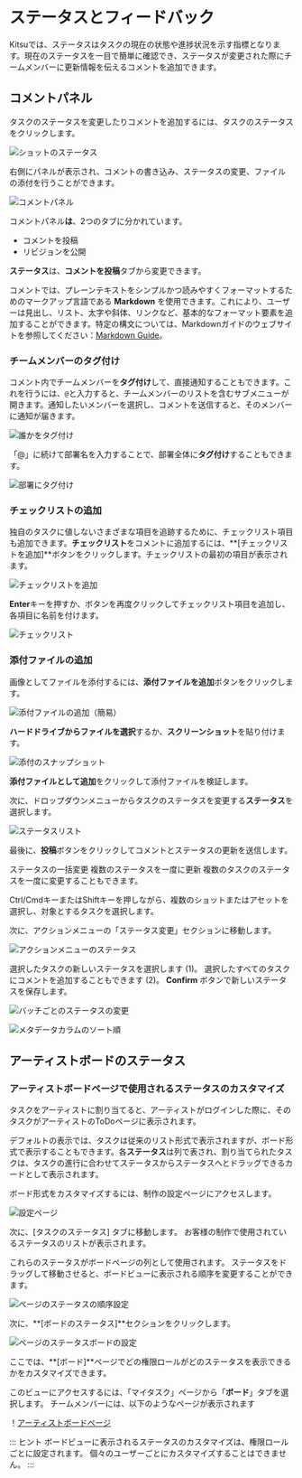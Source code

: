 # ステータスとフィードバック

Kitsuでは、ステータスはタスクの現在の状態や進捗状況を示す指標となります。現在のステータスを一目で簡単に確認でき、ステータスが変更された際にチームメンバーに更新情報を伝えるコメントを追加できます。

## コメントパネル

タスクのステータスを変更したりコメントを追加するには、タスクのステータスをクリックします。

![ショットのステータス](../img/getting-started/shot_status.png)

右側にパネルが表示され、コメントの書き込み、ステータスの変更、ファイルの添付を行うことができます。

![コメントパネル](../img/getting-started/comment_panel.png)

コメントパネル**は**、2つのタブに分かれています。
- コメントを投稿
- リビジョンを公開

**ステータス**は、**コメントを投稿**タブから変更できます。

コメントでは、プレーンテキストをシンプルかつ読みやすくフォーマットするためのマークアップ言語である **Markdown** を使用できます。これにより、ユーザーは見出し、リスト、太字や斜体、リンクなど、基本的なフォーマット要素を追加することができます。特定の構文については、Markdownガイドのウェブサイトを参照してください：[Markdown Guide](https://www.markdownguide.org/basic-syntax/)。

### チームメンバーのタグ付け

コメント内でチームメンバーを**タグ付け**して、直接通知することもできます。これを行うには、`@`と入力すると、チームメンバーのリストを含むサブメニューが開きます。通知したいメンバーを選択し、コメントを送信すると、そのメンバーに通知が届きます。

![誰かをタグ付け](../img/getting-started/tag_team.png)

「@」に続けて部署名を入力することで、部署全体に**タグ付け**することもできます。

![部署にタグ付け](../img/getting-started/tag_department.png)

### チェックリストの追加

独自のタスクに値しないさまざまな項目を追跡するために、チェックリスト項目も追加できます。**チェックリスト**をコメントに追加するには、**[チェックリストを追加]**ボタンをクリックします。チェックリストの最初の項目が表示されます。

![チェックリストを追加](../img/getting-started/add_checklist.png)

**Enter**キーを押すか、ボタンを再度クリックしてチェックリスト項目を追加し、各項目に名前を付けます。

![チェックリスト](../img/getting-started/checklist_detailed.png)

### 添付ファイルの追加

画像としてファイルを添付するには、**添付ファイルを追加**ボタンをクリックします。

![添付ファイルの追加（簡易）](../img/getting-started/attachment_snapshot.png)

**ハードドライブからファイルを選択**するか、**スクリーンショット**を貼り付けます。

![添付のスナップショット](../img/getting-started/add_attachmen_simplet.png)

**添付ファイルとして追加**をクリックして添付ファイルを検証します。

次に、ドロップダウンメニューからタスクのステータスを変更する**ステータス**を選択します。

![ステータスリスト](../img/getting-started/status_list.png)

最後に、**投稿**ボタンをクリックしてコメントとステータスの更新を送信します。

ステータスの一括変更
複数のステータスを一度に更新
複数のタスクのステータスを一度に変更することもできます。

Ctrl/CmdキーまたはShiftキーを押しながら、複数のショットまたはアセットを選択し、対象とするタスクを選択します。

次に、アクションメニューの「ステータス変更」セクションに移動します。

![アクションメニューのステータス](../img/getting-started/blue_menu_status.png)

選択したタスクの新しいステータスを選択します (1)。 選択したすべてのタスクにコメントを追加することもできます (2)。 **Confirm** ボタンで新しいステータスを保存します。

![バッチごとのステータスの変更](../img/getting-started/change_status_batch.png)

![メタデータカラムのソート順](../img/getting-started/custom_column_sortby.png)

## アーティストボードのステータス
### アーティストボードページで使用されるステータスのカスタマイズ
タスクをアーティストに割り当てると、アーティストがログインした際に、そのタスクがアーティストのToDoページに表示されます。

デフォルトの表示では、タスクは従来のリスト形式で表示されますが、ボード形式で表示することもできます。各**ステータス**は列で表され、割り当てられたタスクは、タスクの進行に合わせてステータスからステータスへとドラッグできるカードとして表示されます。

ボード形式をカスタマイズするには、制作の設定ページにアクセスします。

![設定ページ](../img/getting-started/drop_down_menu_setting.png)

次に、[タスクのステータス] タブに移動します。 お客様の制作で使用されているステータスのリストが表示されます。

これらのステータスがボードページの列として使用されます。 ステータスをドラッグして移動させると、ボードビューに表示される順序を変更することができます。

![ページのステータスの順序設定](../img/getting-started/setting_status_order.png)

次に、**[ボードのステータス]**セクションをクリックします。

![ページのステータスボードの設定](../img/getting-started/setting_status_board.png)

ここでは、**[ボード]**ページでどの権限ロールがどのステータスを表示できるかをカスタマイズできます。

このビューにアクセスするには、「マイタスク」ページから「**ボード**」タブを選択します。 チームメンバーには、以下のようなページが表示されます

！[アーティストボードページ](../img/getting-started/artist_board_page.png)

::: ヒント
ボードビューに表示されるステータスのカスタマイズは、権限ロールごとに設定されます。 個々のユーザーごとにカスタマイズすることはできません。 
:::
